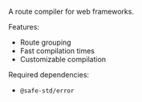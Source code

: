 A route compiler for web frameworks.

Features:
- Route grouping
- Fast compilation times
- Customizable compilation

Required dependencies:
- `@safe-std/error`
